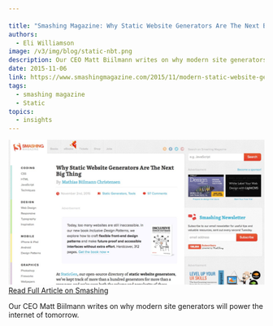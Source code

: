 ```yaml
---

title: "Smashing Magazine: Why Static Website Generators Are The Next Big Thing"
authors:
  - Eli Williamson
image: /v3/img/blog/static-nbt.png
description: Our CEO Matt Biilmann writes on why modern site generators will power the internet of tomorrow.
date: 2015-11-06
link: https://www.smashingmagazine.com/2015/11/modern-static-website-generators-next-big-thing/
tags:
  - smashing magazine
  - Static
topics:
  - insights
---
```


[![screenshot](/v3/img/blog/static-nbt.png) Read Full Article on Smashing](https://www.smashingmagazine.com/2015/11/modern-static-website-generators-next-big-thing/)

Our CEO Matt Biilmann writes on why modern site generators will power the internet of tomorrow.
